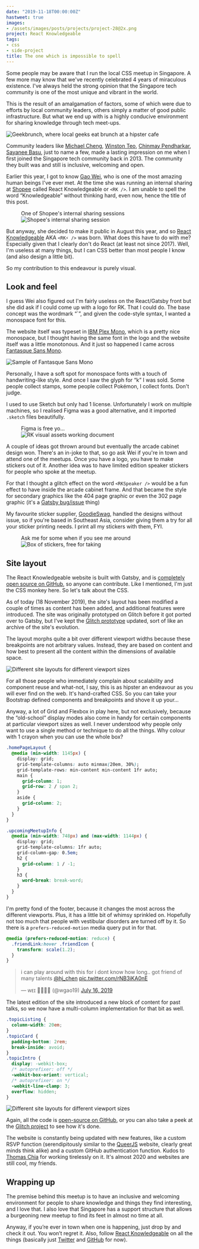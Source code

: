 ```yaml
---
date: "2019-11-18T00:00:00Z"
hastweet: true
images: 
- /assets/images/posts/projects/project-28@2x.png
project: React Knowledgeable
tags:
- css
- side-project
title: The one which is impossible to spell
---
```

Some people may be aware that I run the local CSS meetup in Singapore. A few more may know that we've recently celebrated 4 years of miraculous existence. I've always held the strong opinion that the Singapore tech community is one of the most unique and vibrant in the world.

This is the result of an amalgamation of factors, some of which were due to efforts by local community leaders, others simply a matter of good public infrastructure. But what we end up with is a highly conducive environment for sharing knowledge through tech meet-ups.

<img srcset="/assets/images/posts/rk/geekbrunch-480.jpg 480w, /assets/images/posts/rk/geekbrunch-640.jpg 640w, /assets/images/posts/rk/geekbrunch-960.jpg 960w, /assets/images/posts/rk/geekbrunch-1280.jpg 1280w" sizes="(max-width: 400px) 100vw, (max-width: 960px) 75vw, 640px" src="/assets/images/posts/rk/geekbrunch-640.jpg" alt="Geekbrunch, where local geeks eat brunch at a hipster cafe">

Community leaders like [Michael Cheng](https://coderkungfu.com/), [Winston Teo](http://winstonyw.com/), [Chinmay Pendharkar](https://chinmay.audio/), [Sayanee Basu](https://sayan.ee/), just to name a few, made a lasting impression on me when I first joined the Singapore tech community back in 2013. The community they built was and still is inclusive, welcoming and open.

Earlier this year, I got to know [Gao Wei](https://uuei.io/), who is one of the most amazing human beings I've ever met. At the time she was running an internal sharing at [Shopee](https://shopee.sg) called React Knowledgeable or `<RK />`. I am unable to spell the word “Knowledgeable” without thinking hard, even now, hence the title of this post.

<figure>
  <figcaption>One of Shopee's internal sharing sessions</figcaption>
  <img srcset="/assets/images/posts/rk/internalrk-480.jpg 480w, /assets/images/posts/rk/internalrk-640.jpg 640w, /assets/images/posts/rk/internalrk-960.jpg 960w, /assets/images/posts/rk/internalrk-1280.jpg 1280w" sizes="(max-width: 400px) 100vw, (max-width: 960px) 75vw, 640px" src="/assets/images/posts/rk/internalrk-640.jpg" alt="Shopee's internal sharing session">
</figure>

But anyway, she decided to make it public in August this year, and so [React Knowledgeable](https://reactknowledgeable.org/) AKA `<RK⚡️ />` was born. What does this have to do with me? Especially given that I clearly don't do React (at least not since 2017). Well, I'm useless at many things, but I can CSS better than most people I know (and also design a little bit).

So my contribution to this endeavour is purely visual.

## Look and feel

I guess Wei also figured out I'm fairly useless on the React/Gatsby front but she did ask if I could come up with a logo for RK. That I could do. The base concept was the wordmark “`<RK />”, and given the code-style syntax, I wanted a monospace font for this.

The website itself was typeset in [IBM Plex Mono](https://github.com/IBM/plex), which is a pretty nice monospace, but I thought having the same font in the logo and the website itself was a little monotonous. And it just so happened I came across [Fantasque Sans Mono](https://github.com/belluzj/fantasque-sans). 

<img src="/assets/images/posts/rk/fantasque.jpg" srcset="/assets/images/posts/rk/fantasque@2x.jpg 2x" alt="Sample of Fantasque Sans Mono">

Personally, I have a soft spot for monospace fonts with a touch of handwriting-like style. And once I saw the glyph for “k” I was sold. Some people collect stamps, some people collect Pokémon, I collect fonts. Don't judge.

I used to use Sketch but only had 1 license. Unfortunately I work on multiple machines, so I realised Figma was a good alternative, and it imported `.sketch` files beautifully.

<figure>
  <figcaption>Figma is free yo…</figcaption>
  <img srcset="/assets/images/posts/rk/figma-480.jpg 480w, /assets/images/posts/rk/figma-640.jpg 640w, /assets/images/posts/rk/figma-960.jpg 960w, /assets/images/posts/rk/figma-1280.jpg 1280w" sizes="(max-width: 400px) 100vw, (max-width: 960px) 75vw, 640px" src="/assets/images/posts/rk/figma-640.jpg" alt="RK visual assets working document">
</figure>

A couple of ideas got thrown around but eventually the arcade cabinet design won. There's an in-joke to that, so go ask Wei if you're in town and attend one of the meetups. Once you have a logo, you have to make stickers out of it. Another idea was to have limited edition speaker stickers for people who spoke at the meetup.

For that I thought a glitch effect on the word `<RKSpeaker />` would be a fun effect to have inside the arcade cabinet frame. And that became the style for secondary graphics like the 404 page graphic or even the 302 page graphic (it's a [Gatsby bug/issue](https://github.com/react-knowledgeable/rk-community-site/issues/8) thing)

My favourite sticker supplier, [GoodieSwag](https://www.goodieswag.com/), handled the designs without issue, so if you're based in Southeast Asia, consider giving them a try for all your sticker printing needs. I print all my stickers with them, FYI.

<figure>
  <figcaption>Ask me for some when if you see me around</figcaption>
  <img srcset="/assets/images/posts/rk/stickers-480.jpg 480w, /assets/images/posts/rk/stickers-640.jpg 640w, /assets/images/posts/rk/stickers-960.jpg 960w, /assets/images/posts/rk/stickers-1280.jpg 1280w" sizes="(max-width: 400px) 100vw, (max-width: 960px) 75vw, 640px" src="/assets/images/posts/rk/stickers-640.jpg" alt="Box of stickers, free for taking">
</figure>

## Site layout

The React Knowledgeable website is built with Gatsby, and is [completely open source on GitHub](https://github.com/react-knowledgeable/rk-community-site), so anyone can contribute. Like I mentioned, I'm just the CSS monkey here. So let's talk about the CSS.

As of today (18 November 2019), the site's layout has been modified a couple of times as content has been added, and additional features were introduced. The site was originally prototyped on Glitch before it got ported over to Gatsby, but I've kept the [Glitch prototype](https://glitch.com/~react-knowledgeable) updated, sort of like an archive of the site's evolution.

The layout morphs quite a bit over different viewport widths because these breakpoints are not arbitrary values. Instead, they are based on content and how best to present all the content within the dimensions of available space.

<img srcset="/assets/images/posts/rk/layout-480.png 480w, /assets/images/posts/rk/layout-640.png 640w, /assets/images/posts/rk/layout-960.png 960w, /assets/images/posts/rk/layout-1280.png 1280w" sizes="(max-width: 400px) 100vw, (max-width: 960px) 75vw, 640px" src="/assets/images/posts/rk/layout-640.png" alt="Different site layouts for different viewport sizes">

For all those people who immediately complain about scalability and component reuse and what-not, I say, this is as hipster an endeavour as you will ever find on the web. It's hand-crafted CSS. So you can take your Bootstrap defined components and breakpoints and shove it up your…

Anyway, a lot of Grid and Flexbox in play here, but not exclusively, because the “old-school” display modes also come in handy for certain components at particular viewport sizes as well. I never understood why people only want to use a single method or technique to do all the things. Why colour with 1 crayon when you can use the whole box?

```css
.homePageLayout {
  @media (min-width: 1145px) {
    display: grid;
    grid-template-columns: auto minmax(20em, 30%);
    grid-template-rows: min-content min-content 1fr auto;
    main {
      grid-column: 1;
      grid-row: 2 / span 2;
    }
    aside {
      grid-column: 2;
    }
  }
}

.upcomingMeetupInfo {
  @media (min-width: 748px) and (max-width: 1144px) {
    display: grid;
    grid-template-columns: 1fr auto;
    grid-column-gap: 0.5em;
    h2 {
      grid-column: 1 / -1;
    }
    h3 {
      word-break: break-word;
    }
  }
}
```

I'm pretty fond of the footer, because it changes the most across the different viewports. Plus, it has a little bit of whimsy sprinkled on. Hopefully not too much that people with vestibular disorders are turned off by it. So there is a `prefers-reduced-motion` media query put in for that.

```css
@media (prefers-reduced-motion: reduce) {
  .friendLink:hover .friendIcon {
    transform: scale(1.2);
  }
}
```

<blockquote class="twitter-tweet" data-conversation="none"><p lang="en" dir="ltr">i can play around with this for i dont know how long.. got friend of many talents <a href="https://twitter.com/hj_chen?ref_src=twsrc%5Etfw">@hj_chen</a> <a href="https://t.co/rNB3iKA0nE">pic.twitter.com/rNB3iKA0nE</a></p>&mdash; ᴡᴇɪ 👩🏻‍🌾🐒 (@wgao19) <a href="https://twitter.com/wgao19/status/1151206737472475137?ref_src=twsrc%5Etfw">July 16, 2019</a></blockquote>

The latest edition of the site introduced a new block of content for past talks, so we now have a multi-column implementation for that bit as well.

```css
.topicListing {
  column-width: 20em;
}
.topicCard {
  padding-bottom: 2rem;
  break-inside: avoid;
}
.topicIntro {
  display: -webkit-box;
  /* autoprefixer: off */
  -webkit-box-orient: vertical;
  /* autoprefixer: on */
  -webkit-line-clamp: 3;
  overflow: hidden;
}
```

<img srcset="/assets/images/posts/rk/layout2-480.png 480w, /assets/images/posts/rk/layout2-640.png 640w, /assets/images/posts/rk/layout2-960.png 960w, /assets/images/posts/rk/layout2-1280.png 1280w" sizes="(max-width: 400px) 100vw, (max-width: 960px) 75vw, 640px" src="/assets/images/posts/rk/layout2-640.png" alt="Different site layouts for different viewport sizes">

Again, all the code is [open-source on GitHub](https://github.com/react-knowledgeable/rk-community-site), or you can also take a peek at the [Glitch project](https://glitch.com/~react-knowledgeable) to see how it's done.

The website is constantly being updated with new features, like a custom RSVP function (serendipitously similar to the [QueerJS](https://queerjs.com/) website, clearly great minds think alike) and a custom GitHub authentication function. Kudos to [Thomas Chia](https://twitter.com/th__chia) for working tirelessly on it. It's almost 2020 and websites are still cool, my friends.

## Wrapping up

The premise behind this meetup is to have an inclusive and welcoming environment for people to share knowledge and things they find interesting, and I love that. I also love that Singapore has a support structure that allows a burgeoning new meetup to find its feet in almost no time at all.

Anyway, if you’re ever in town when one is happening, just drop by and check it out. You won’t regret it. Also, follow [React Knowledgeable](https://reactknowledgeable.org/) on all the things (basically just [Twitter](https://twitter.com/reknowledgeable) and [GitHub](https://github.com/react-knowledgeable/rk-community-site) for now).
